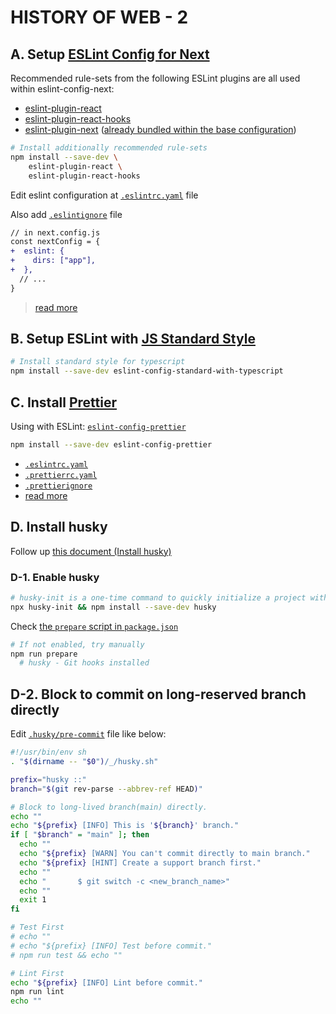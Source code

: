 # HISTORY OF WEB - 2

## A. Setup [ESLint Config for Next](https://nextjs.org/docs/app/building-your-application/configuring/eslint#eslint-config)

Recommended rule-sets from the following ESLint plugins are all used within eslint-config-next:

- [eslint-plugin-react](https://www.npmjs.com/package/eslint-plugin-react)
- [eslint-plugin-react-hooks](https://www.npmjs.com/package/eslint-plugin-react-hooks)
- [eslint-plugin-next](https://www.npmjs.com/package/eslint-plugin-next)
  ([already bundled within the base configuration](https://nextjs.org/docs/pages/building-your-application/configuring/eslint#eslint-plugin))

```bash
# Install additionally recommended rule-sets
npm install --save-dev \
    eslint-plugin-react \
    eslint-plugin-react-hooks
```

Edit eslint configuration at [`.eslintrc.yaml`](../.eslintrc.yaml) file

Also add [`.eslintignore`](../.eslintignore) file

```diff
// in next.config.js
const nextConfig = {
+  eslint: {
+    dirs: ["app"],
+  },
  // ...
}
```

> [read more](https://nextjs.org/docs/pages/building-your-application/configuring/eslint#linting-custom-directories-and-files)

## B. Setup ESLint with [JS Standard Style](https://standardjs.com/index.html#install)

```bash
# Install standard style for typescript
npm install --save-dev eslint-config-standard-with-typescript
```

## C. Install [Prettier](https://prettier.io/docs/en/integrating-with-linters.html)

Using with ESLint: [`eslint-config-prettier`](https://github.com/prettier/eslint-config-prettier#readme)

```bash
npm install --save-dev eslint-config-prettier
```

- [`.eslintrc.yaml`](../.eslintrc.yaml)
- [`.prettierrc.yaml`](../.prettierrc.yaml)
- [`.prettierignore`](../.prettierignore)
- [read more](https://nextjs.org/docs/app/building-your-application/configuring/eslint#prettier)

## D. Install husky

Follow up [this document (Install husky)](https://typicode.github.io/husky/getting-started.html)

### D-1. Enable husky

```bash
# husky-init is a one-time command to quickly initialize a project with husky.
npx husky-init && npm install --save-dev husky
```

Check [the `prepare` script in `package.json`](./package.json#L6)

```bash
# If not enabled, try manually
npm run prepare
  # husky - Git hooks installed
```

## D-2. Block to commit on long-reserved branch directly

Edit [`.husky/pre-commit`](../.husky/pre-commit) file like below:

```bash
#!/usr/bin/env sh
. "$(dirname -- "$0")/_/husky.sh"

prefix="husky ::"
branch="$(git rev-parse --abbrev-ref HEAD)"

# Block to long-lived branch(main) directly.
echo ""
echo "${prefix} [INFO] This is '${branch}' branch."
if [ "$branch" = "main" ]; then
  echo ""
  echo "${prefix} [WARN] You can't commit directly to main branch."
  echo "${prefix} [HINT] Create a support branch first."
  echo ""
  echo "       $ git switch -c <new_branch_name>"
  echo ""
  exit 1
fi

# Test First
# echo ""
# echo "${prefix} [INFO] Test before commit."
# npm run test && echo ""

# Lint First
echo "${prefix} [INFO] Lint before commit."
npm run lint
echo ""
```
